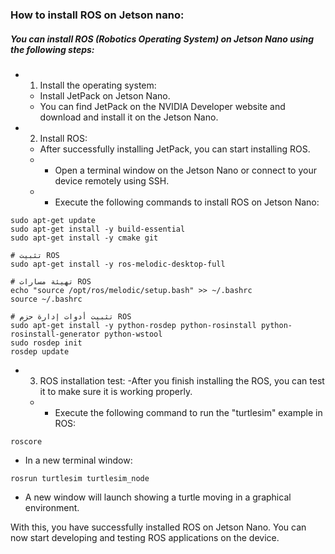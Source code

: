 ### How to install ROS on Jetson nano: 

##### You can install ROS (Robotics Operating System) on Jetson Nano using the following steps:

* 1. Install the operating system:
   - Install JetPack on Jetson Nano.
   - You can find JetPack on the NVIDIA Developer website and download and install it on the Jetson Nano.

* 2. Install ROS:
   - After successfully installing JetPack, you can start installing ROS.
     
   * - Open a terminal window on the Jetson Nano or connect to your device remotely using SSH.
   * - Execute the following commands to install ROS on Jetson Nano:
 ```
sudo apt-get update
sudo apt-get install -y build-essential
sudo apt-get install -y cmake git

# تثبيت ROS
sudo apt-get install -y ros-melodic-desktop-full

# تهيئة مسارات ROS
echo "source /opt/ros/melodic/setup.bash" >> ~/.bashrc
source ~/.bashrc

# تثبيت أدوات إدارة حزم ROS
sudo apt-get install -y python-rosdep python-rosinstall python-rosinstall-generator python-wstool
sudo rosdep init
rosdep update
```


* 3. ROS installation test:
   -After you finish installing the ROS, you can test it to make sure it is working properly.

   * - Execute the following command to run the "turtlesim" example in ROS:
```
roscore
```


* In a new terminal window:
```
rosrun turtlesim turtlesim_node
```

* A new window will launch showing a turtle moving in a graphical environment.

With this, you have successfully installed ROS on Jetson Nano. You can now start developing and testing ROS applications on the device.
